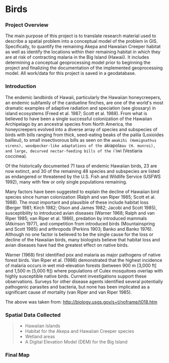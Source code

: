 # Birds

### Project Overview
The main purpose of this project is to translate research material used to describe a spatial problem into a conceptual model of the problem in GIS. Specifically, to quantify the remaining Akepa and Hawaiian Creeper habitat as well as identify the locations within their remaining habitat in which they are at risk of contracting malaria in the Big Island (Hawaii). It includes determining a conceptual geoprocessing model prior to beginning the project and finalizing the documentation of the implemented geoprocessing model. All work/data for this project is saved in a geodatabase. 

### Introduction
The endemic landbirds of Hawaii, particularly the Hawaiian honeycreepers, an endemic subfamily of the cardueline finches, are one of the world's most dramatic examples of adaptive radiation and speciation (see glossary) in island ecosystems (Freed et al. 1987; Scott et al. 1988). From what is believed to have been a single successful colonization of the Hawaiian Archipelago by an ancestral species from North America, the honeycreepers evolved into a diverse array of species and subspecies of birds with bills ranging from thick, seed-eating beaks of the palila (Loxioides bailleui), to small insectivorous bills as seen on the `amakihi (Hemignathus virens), woodpecker-like adaptations of the `akiapola`au (H. munroi), and large, decurved nectar-feeding bills of the `i`iwi (Vestiaria coccinea).

Of the historically documented 71 taxa of endemic Hawaiian birds, 23 are now extinct, and 30 of the remaining 48 species and subspecies are listed as endangered or threatened by the U.S. Fish and Wildlife Service (USFWS 1992), many with few or only single populations remaining.

Many factors have been suggested to explain the decline of Hawaiian bird species since human colonization (Ralph and van Riper 1985; Scott et al. 1988). The most important and plausible of these include habitat loss (Berger 1981; Kirch 1982; Olson and James 1982; Jacobi and Scott 1985), susceptibility to introduced avian diseases (Warner 1968; Ralph and van Riper 1985; van Riper et al. 1986), predation by introduced mammals (Atkinson 1977), and competition from introduced birds (Mountainspring and Scott 1985) and arthropods (Perkins 1903; Banko and Banko 1976). Although no one factor is believed to be the single cause for the loss or decline of the Hawaiian birds, many biologists believe that habitat loss and avian diseases have had the greatest effect on native birds.

Warner (1968) first identified pox and malaria as major pathogens of native forest birds. Van Riper et al. (1986) demonstrated that the highest incidence of malaria occurs in wet mid-elevation forests (between 900 m [3,000 ft] and 1,500 m [5,000 ft]) where populations of Culex mosquitoes overlap with highly susceptible native birds. Current investigations support these observations. Surveys for other disease agents identified several potentially pathogenic parasites and bacteria, but none has been implicated as a significant cause of mortality (van Riper and van Riper 1985).

The above was taken from: http://biology.usgs.gov/s+t/noframe/t018.htm

### Spatial Data Collected 
>   * Hawaiian Islands 
>   * Habitat for the Akepa and Hawaiian Creeper species
>   * Wetland areas 
>   * A Digital Elevation Model (DEM) for the Big Island

### Final Map


